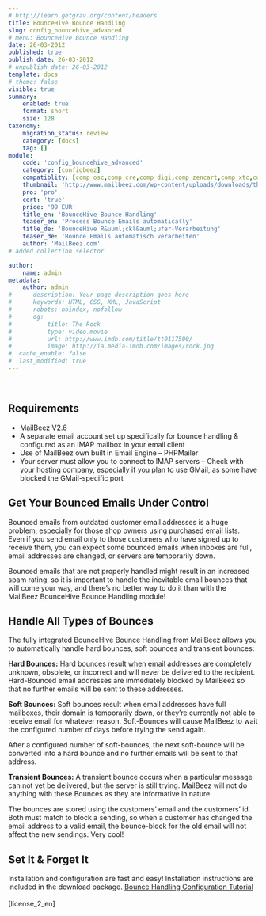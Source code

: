 ```yaml
---
# http://learn.getgrav.org/content/headers
title: BounceHive Bounce Handling
slug: config_bouncehive_advanced
# menu: BounceHive Bounce Handling
date: 26-03-2012
published: true
publish_date: 26-03-2012
# unpublish_date: 26-03-2012
template: docs
# theme: false
visible: true
summary:
    enabled: true
    format: short
    size: 128
taxonomy:
    migration_status: review
    category: [docs]
    tag: []
module:
    code: 'config_bouncehive_advanced'
    category: [configbeez]
    compatiblity: [comp_osc,comp_cre,comp_digi,comp_zencart,comp_xtc,comp_gambio]
    thumbnail: 'http://www.mailbeez.com/wp-content/uploads/downloads/thumbnails/2012/05/icon_321.png'
    pro: 'pro'
    cert: 'true'
    price: '99 EUR'
    title_en: 'BounceHive Bounce Handling'
    teaser_en: 'Process Bounce Emails automatically'
    title_de: 'BounceHive R&uuml;ckl&auml;ufer-Verarbeitung'
    teaser_de: 'Bounce Emails automatisch verarbeiten'
    author: 'MailBeez.com'
# added collection selector

author:
    name: admin
metadata:
    author: admin
#      description: Your page description goes here
#      keywords: HTML, CSS, XML, JavaScript
#      robots: noindex, nofollow
#      og:
#          title: The Rock
#          type: video.movie
#          url: http://www.imdb.com/title/tt0117500/
#          image: http://ia.media-imdb.com/images/rock.jpg
#  cache_enable: false
#  last_modified: true
---
```


 

## Requirements

- MailBeez V2.6
- A separate email account set up specifically for bounce handling & configured as an IMAP mailbox in your email client
- Use of MailBeez own built in Email Engine – PHPMailer
- Your server must allow you to connect to IMAP servers – Check with your hosting company, especially if you plan to use GMail, as some have blocked the GMail-specific port

## Get Your Bounced Emails Under Control

Bounced emails from outdated customer email addresses is a huge problem, especially for those shop owners using purchased email lists. Even if you send email only to those customers who have signed up to receive them, you can expect some bounced emails when inboxes are full, email addresses are changed, or servers are temporarily down.

Bounced emails that are not properly handled might result in an increased spam rating, so it is important to handle the inevitable email bounces that will come your way, and there’s no better way to do it than with the MailBeez BounceHive Bounce Handling module!

## Handle All Types of Bounces

The fully integrated BounceHive Bounce Handling from MailBeez allows you to automatically handle hard bounces, soft bounces and transient bounces:

**Hard Bounces:** Hard bounces result when email addresses are completely unknown, obsolete, or incorrect and will never be delivered to the recipient. Hard-Bounced email addresses are immediately blocked by MailBeez so that no further emails will be sent to these addresses.

**Soft Bounces:** Soft bounces result when email addresses have full mailboxes, their domain is temporarily down, or they’re currently not able to receive email for whatever reason. Soft-Bounces will cause MailBeez to wait the configured number of days before trying the send again.

After a configured number of soft-bounces, the next soft-bounce will be converted into a hard bounce and no further emails will be sent to that address.

**Transient Bounces:** A transient bounce occurs when a particular message can not yet be delivered, but the server is still trying. MailBeez will not do anything with these Bounces as they are informative in nature.

The bounces are stored using the customers’ email and the customers’ id. Both must match to block a sending, so when a customer has changed the email address to a valid email, the bounce-block for the old email will not affect the new sendings. Very cool!

## Set It & Forget It

Installation and configuration are fast and easy! Installation instructions are included in the download package. [Bounce Handling Configuration Tutorial](/documentation/tutorials/configbeez-tutorials/bouncehive-bounce-handling-configuration-tutorial/)  
    
 [license\_2\_en]  
  
